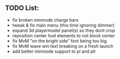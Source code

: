 ## TODO List:
* fix broken minmode charge bars
* tweak & fix main menu (this time ignoring dimmer)
* expand 3d playermodel panel(s) so they dont crop
* reposition center hud elements to not block center
* fix MvM "on the bright side" font being too big
* fix MvM wave win text breaking on a fresh launch
* add better minmode support to pl and plr